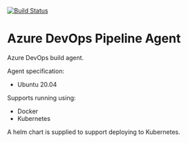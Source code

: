 [![Build Status](https://dev.azure.com/johnwatson484/John%20D%20Watson/_apis/build/status/Azure%20DevOps%20Pipeline%20Agent?branchName=main)](https://dev.azure.com/johnwatson484/John%20D%20Watson/_build/latest?definitionId=66&branchName=main)

# Azure DevOps Pipeline Agent
Azure DevOps build agent.

Agent specification:
- Ubuntu 20.04

Supports running using:
- Docker
- Kubernetes

A helm chart is supplied to support deploying to Kubernetes.
